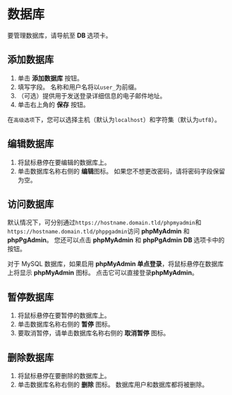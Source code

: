# 数据库

要管理数据库，请导航至 **DB <i class="fas fa-fw fa-database"></i>** 选项卡。

## 添加数据库

1. 单击 **<i class="fas fa-fw fa-plus-circle"></i> 添加数据库** 按钮。
2. 填写字段。 名称和用户名将以`user_`为前缀。
3. （可选）提供用于发送登录详细信息的电子邮件地址。
4. 单击右上角的 **<i class="fas fa-fw fa-save"></i> 保存** 按钮。

在`高级选项`下，您可以选择主机（默认为`localhost`）和字符集（默认为`utf8`）。

## 编辑数据库

1. 将鼠标悬停在要编辑的数据库上。
2. 单击数据库名称右侧的 **<i class="fas fa-fw fa-pencil-alt"><span class="visually-hidden"></span></i> 编辑**图标。 如果您不想更改密码，请将密码字段保留为空。

## 访问数据库

默认情况下，可分别通过`https://hostname.domain.tld/phpmyadmin`和`https://hostname.domain.tld/phppgadmin`访问 **phpMyAdmin** 和 **phpPgAdmin**。 您还可以点击 **<i class="fas fa-fw fa-database"></i> phpMyAdmin** 和 **<i class="fas fa-fw fa-database"></i> phpPgAdmin** **DB <i class="fas fa-fw fa-database"></i>** 选项卡中的按钮。

对于 MySQL 数据库，如果启用 **phpMyAdmin 单点登录**，将鼠标悬停在数据库上将显示 **<i class="fas fa-fw fa-sign-in-alt"><span class="visually-hidden"></span></i> phpMyAdmin** 图标。 点击它可以直接登录**phpMyAdmin**。

## 暂停数据库

1. 将鼠标悬停在要暂停的数据库上。
2. 单击数据库名称右侧的 **<i class="fas fa-fw fa-pause"><span class="visually-hidden"></span></i> 暂停** 图标。
3. 要取消暂停，请单击数据库名称右侧的 **<i class="fas fa-fw fa-play"><span class="visually-hidden"></span></i> 取消暂停** 图标。

## 删除数据库

1. 将鼠标悬停在要删除的数据库上。
2. 单击数据库名称右侧的 **<i class="fas fa-fw fa-trash"><span class="visually-hidden"></span></i> 删除** 图标。 数据库用户和数据库都将被删除。
